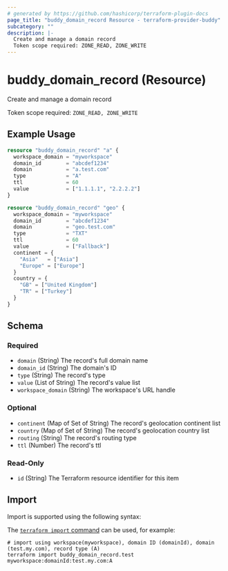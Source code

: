 ```yaml
---
# generated by https://github.com/hashicorp/terraform-plugin-docs
page_title: "buddy_domain_record Resource - terraform-provider-buddy"
subcategory: ""
description: |-
  Create and manage a domain record
  Token scope required: ZONE_READ, ZONE_WRITE
---
```


# buddy_domain_record (Resource)

Create and manage a domain record

Token scope required: `ZONE_READ, ZONE_WRITE`

## Example Usage

```terraform
resource "buddy_domain_record" "a" {
  workspace_domain = "myworkspace"
  domain_id        = "abcdef1234"
  domain           = "a.test.com"
  type             = "A"
  ttl              = 60
  value            = ["1.1.1.1", "2.2.2.2"]
}

resource "buddy_domain_record" "geo" {
  workspace_domain = "myworkspace"
  domain_id        = "abcdef1234"
  domain           = "geo.test.com"
  type             = "TXT"
  ttl              = 60
  value            = ["Fallback"]
  continent = {
    "Asia"   = ["Asia"]
    "Europe" = ["Europe"]
  }
  country = {
    "GB" = ["United Kingdom"]
    "TR" = ["Turkey"]
  }
}
```

<!-- schema generated by tfplugindocs -->
## Schema

### Required

- `domain` (String) The record's full domain name
- `domain_id` (String) The domain's ID
- `type` (String) The record's type
- `value` (List of String) The record's value list
- `workspace_domain` (String) The workspace's URL handle

### Optional

- `continent` (Map of Set of String) The record's geolocation continent list
- `country` (Map of Set of String) The record's geolocation country list
- `routing` (String) The record's routing type
- `ttl` (Number) The record's ttl

### Read-Only

- `id` (String) The Terraform resource identifier for this item

## Import

Import is supported using the following syntax:

The [`terraform import` command](https://developer.hashicorp.com/terraform/cli/commands/import) can be used, for example:

```shell
# import using workspace(myworkspace), domain ID (domainId), domain (test.my.com), record type (A)
terraform import buddy_domain_record.test myworkspace:domainId:test.my.com:A
```
